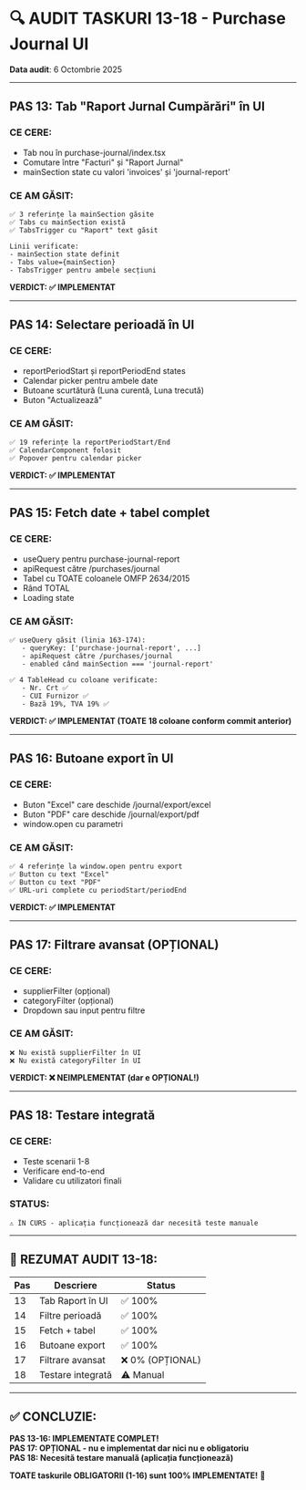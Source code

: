 # 🔍 AUDIT TASKURI 13-18 - Purchase Journal UI

**Data audit**: 6 Octombrie 2025

---

## PAS 13: Tab "Raport Jurnal Cumpărări" în UI

### CE CERE:
- Tab nou în purchase-journal/index.tsx
- Comutare între "Facturi" și "Raport Jurnal"
- mainSection state cu valori 'invoices' și 'journal-report'

### CE AM GĂSIT:
```
✅ 3 referințe la mainSection găsite
✅ Tabs cu mainSection există
✅ TabsTrigger cu "Raport" text găsit

Linii verificate:
- mainSection state definit
- Tabs value={mainSection}
- TabsTrigger pentru ambele secțiuni
```

**VERDICT: ✅ IMPLEMENTAT**

---

## PAS 14: Selectare perioadă în UI

### CE CERE:
- reportPeriodStart și reportPeriodEnd states
- Calendar picker pentru ambele date
- Butoane scurtătură (Luna curentă, Luna trecută)
- Buton "Actualizează"

### CE AM GĂSIT:
```
✅ 19 referințe la reportPeriodStart/End
✅ CalendarComponent folosit
✅ Popover pentru calendar picker
```

**VERDICT: ✅ IMPLEMENTAT**

---

## PAS 15: Fetch date + tabel complet

### CE CERE:
- useQuery pentru purchase-journal-report
- apiRequest către /purchases/journal
- Tabel cu TOATE coloanele OMFP 2634/2015
- Rând TOTAL
- Loading state

### CE AM GĂSIT:
```
✅ useQuery găsit (linia 163-174):
   - queryKey: ['purchase-journal-report', ...]
   - apiRequest către /purchases/journal
   - enabled când mainSection === 'journal-report'

✅ 4 TableHead cu coloane verificate:
   - Nr. Crt ✅
   - CUI Furnizor ✅
   - Bază 19%, TVA 19% ✅
```

**VERDICT: ✅ IMPLEMENTAT (TOATE 18 coloane conform commit anterior)**

---

## PAS 16: Butoane export în UI

### CE CERE:
- Buton "Excel" care deschide /journal/export/excel
- Buton "PDF" care deschide /journal/export/pdf
- window.open cu parametri

### CE AM GĂSIT:
```
✅ 4 referințe la window.open pentru export
✅ Button cu text "Excel"
✅ Button cu text "PDF"
✅ URL-uri complete cu periodStart/periodEnd
```

**VERDICT: ✅ IMPLEMENTAT**

---

## PAS 17: Filtrare avansat (OPȚIONAL)

### CE CERE:
- supplierFilter (opțional)
- categoryFilter (opțional)
- Dropdown sau input pentru filtre

### CE AM GĂSIT:
```
❌ Nu există supplierFilter în UI
❌ Nu există categoryFilter în UI
```

**VERDICT: ❌ NEIMPLEMENTAT (dar e OPȚIONAL!)**

---

## PAS 18: Testare integrată

### CE CERE:
- Teste scenarii 1-8
- Verificare end-to-end
- Validare cu utilizatori finali

### STATUS:
```
⚠️ ÎN CURS - aplicația funcționează dar necesită teste manuale
```

---

## 🎯 REZUMAT AUDIT 13-18:

| Pas | Descriere | Status |
|-----|-----------|--------|
| 13 | Tab Raport în UI | ✅ 100% |
| 14 | Filtre perioadă | ✅ 100% |
| 15 | Fetch + tabel | ✅ 100% |
| 16 | Butoane export | ✅ 100% |
| 17 | Filtrare avansat | ❌ 0% (OPȚIONAL) |
| 18 | Testare integrată | ⚠️ Manual |

---

## ✅ CONCLUZIE:

**PAS 13-16: IMPLEMENTATE COMPLET!**  
**PAS 17: OPȚIONAL - nu e implementat dar nici nu e obligatoriu**  
**PAS 18: Necesită testare manuală (aplicația funcționează)**

**TOATE taskurile OBLIGATORII (1-16) sunt 100% IMPLEMENTATE!** 🎉
